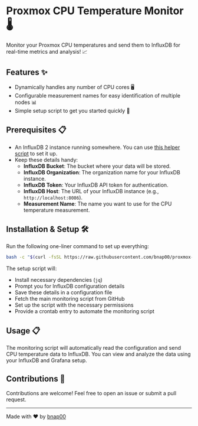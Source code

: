 # Proxmox CPU Temperature Monitor 🌡️

Monitor your Proxmox CPU temperatures and send them to InfluxDB for real-time metrics and analysis! 📈

## Features ✨

- Dynamically handles any number of CPU cores 🖥️
- Configurable measurement names for easy identification of multiple nodes 📊
- Simple setup script to get you started quickly 🚀

## Prerequisites 📋

- An InfluxDB 2 instance running somewhere. You can use [this helper script](https://helper-scripts.com/scripts?id=InfluxDB) to set it up.
- Keep these details handy:
  - **InfluxDB Bucket**: The bucket where your data will be stored.
  - **InfluxDB Organization**: The organization name for your InfluxDB instance.
  - **InfluxDB Token**: Your InfluxDB API token for authentication.
  - **InfluxDB Host**: The URL of your InfluxDB instance (e.g., `http://localhost:8086`).
  - **Measurement Name**: The name you want to use for the CPU temperature measurement.

## Installation & Setup 🛠️

Run the following one-liner command to set up everything:

```bash
bash -c "$(curl -fsSL https://raw.githubusercontent.com/bnap00/proxmox-cpu-temp-monitor/main/setup_cpu_temp_monitor.sh)"
```

The setup script will:
- Install necessary dependencies (`jq`)
- Prompt you for InfluxDB configuration details
- Save these details in a configuration file
- Fetch the main monitoring script from GitHub
- Set up the script with the necessary permissions
- Provide a crontab entry to automate the monitoring script

## Usage 📋

The monitoring script will automatically read the configuration and send CPU temperature data to InfluxDB. You can view and analyze the data using your InfluxDB and Grafana setup.

## Contributions 🤝

Contributions are welcome! Feel free to open an issue or submit a pull request.

---

Made with ❤️ by [bnap00](https://github.com/bnap00)
